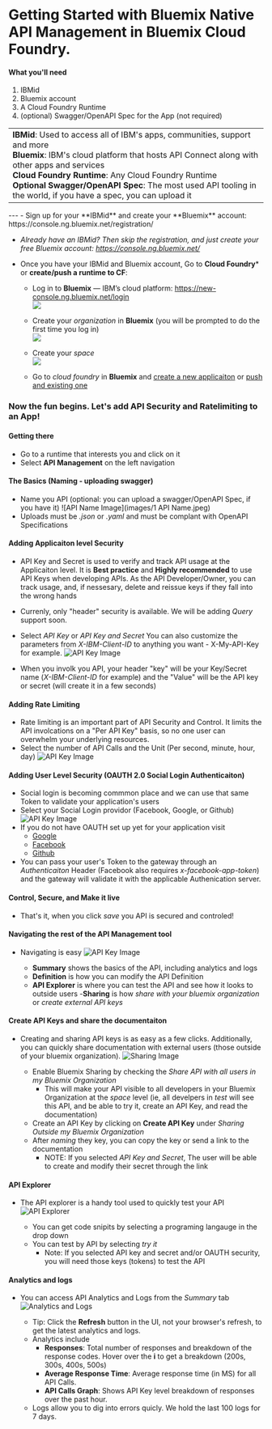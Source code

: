 # Getting Started with Bluemix Native API Management in Bluemix Cloud Foundry. 

#### What you'll need
1. IBMid
2. Bluemix account
3. A Cloud Foundry Runtime 
4. (optional) Swagger/OpenAPI Spec for the App (not required) 


<table>
  <tr>
  <td>
  <b>IBMid</b>: Used to access all of IBM's apps, communities, support and more
    <br>
    <b>Bluemix</b>: IBM's cloud platform that hosts API Connect along with other apps and services<br>
    <b>Cloud Foundry Runtime</b>: Any Cloud Foundry Runtime <br>
    <b>Optional Swagger/OpenAPI Spec</b>: The most used API tooling in the world, if you have a spec, you can upload it 
    
  </table>  
---
- Sign up for your **IBMid** and create your **Bluemix** account: https://console.ng.bluemix.net/registration/

- _Already have an IBMid? Then skip the registration, and just create your free Bluemix account:_ _https://console.ng.bluemix.net/_  


- Once you have your IBMid and Bluemix account, Go to **Cloud Foundry*** or **create/push a runtime to CF**:
  - Log in to **Bluemix** — IBM’s cloud platform: https://new-console.ng.bluemix.net/login  
  ![](https://github.com/ibm-apiconnect/getting-started/blob/master/bluemix/0-prereq/images/prereqs-1.png)  

  - Create your _organization_ in **Bluemix** (you will be prompted to do the first time you log in)  
  ![](https://github.com/ibm-apiconnect/getting-started/blob/master/bluemix/0-prereq/images/prereqs-2.png)
  - Create your _space_  
  ![](https://github.com/ibm-apiconnect/getting-started/blob/master/bluemix/0-prereq/images/prereqs-3.png)
   - Go to _cloud foundry_ in **Bluemix** and [create a new applicaiton](https://console.ng.bluemix.net/docs/cli/plugins/bluemix_admin/index.html#clicreupbuildpack) or [push and existing one]( https://console.ng.bluemix.net/docs/starters/install_cli.html)  

### Now the fun begins.  Let's add API Security and Ratelimiting to an App!
#### Getting there
- Go to a runtime that interests you and click on it
- Select **API Management** on the left navigation


#### The Basics (Naming - uploading swagger)
 - Name you API (optional: you can upload a swagger/OpenAPI Spec, if you have it)
    ![API Name Image](images/1 API Name.jpeg)
- Uploads must be *.json* or *.yaml* and must be complant with OpenAPI Specifications
 
#### Adding Applicaiton level Security
 - API Key and Secret is used to verify and track API usage at the Applicaiton level.  It is **Best practice** and **Highly recommended** to use API Keys when developing APIs.  As the API Developer/Owner, you can track usage, and, if nessesary, delete and reissue keys if they fall into the wrong hands
- Currenly, only "header" security is available.  We will be adding *Query* support soon.  

- Select *API Key* or *API Key and Secret*  You can also customize the parameters from *X-IBM-Client-ID* to anything you want - X-My-API-Key for example.
    ![API Key Image](images/2%20Security.jpeg)
- When you involk you API, your header "key" will be your Key/Secret name (*X-IBM-Client-ID* for example) and the "Value" will be the API key or secret (will create it in a few seconds)

#### Adding Rate Limiting
- Rate limiting is an important part of API Security and Control.  It limits the API involcations on a "Per API Key" basis, so no one user can overwhelm your underlying resources. 
- Select the number of API Calls and the Unit (Per second, minute, hour, day)
 ![API Key Image](images/3%20rate%20limiting.jpeg)

#### Adding User Level Security (OAUTH 2.0 Social Login Authenticaiton)
- Social login is becoming commmon place and we can use that same Token to validate your application's users
- Select your Social Login providor (Facebook, Google, or Github)
    ![API Key Image](images/4%20OAUTH.jpeg)
- If you do not have OAUTH set up yet for your application visit
    - [Google](https://developers.google.com/identity/sign-in/web/sign-in)
    - [Facebook](https://developers.facebook.com/docs/facebook-login)
    - [Github](https://developer.github.com/apps/building-integrations/setting-up-and-registering-oauth-apps/)
- You can pass your user's Token to the gateway through an *Authenticaiton* Header (Facebook also requires *x-facebook-app-token*) and the gateway will validate it with the applicable Authenication server. 

#### Control, Secure, and Make it live
- That's it, when you click *save* you API is secured and controled!  

#### Navigating the rest of the API Management tool
- Navigating is easy
![API Key Image](images/5%20Menu%20bar.jpeg)


    - **Summary** shows the basics of the API, including analytics and logs
    - **Definition** is how you can modify the API Definition
    - **API Explorer** is where you can test the API and see how it looks to outside users
    -**Sharing** is how *share with your bluemix organization* or *create external API keys* 

#### Create API Keys and share the documentaiton
- Creating and sharing API keys is as easy as a few clicks.  Additionally, you can quickly share documentation with external users (those outside of your bluemix organization).
![Sharing Image](images/Sharing.jpeg)


    - Enable Bluemix Sharing by checking the *Share API with all users in my Bluemix Organization*
        - This will make your API visible to all developers in your Bluemix Organization at the *space* level (ie, all develpers in *test* will see this API, and be able to try it, create an API Key, and read the documentation)
    - Create an API Key by clicking on **Create API Key** under *Sharing Outside my Bluemix Organization*
    - After *naming* they key, you can copy the key or send a link to the documentation 
        - NOTE: If you selected *API Key and Secret*, The user will be able to create and modify their secret through the link

#### API Explorer
- The API explorer is a handy tool used to quickly test your API 
![API Explorer](images/6%20API%20Explorer.jpeg)


    - You can get code snipits by selecting a programing langauge in the drop down 
    - You can test by API by selecting *try it* 
        - Note: If you selected API key and secret and/or OAUTH security, you will need those keys (tokens) to test the API

#### Analytics and logs
- You can access API Analytics and Logs from the *Summary* tab
![Analytics and Logs](images/8%20-%20Anaylitcs%20and%20Logs.jpeg)   


    - Tip: Click the **Refresh** button in the UI, not your browser's refresh, to get the latest analytics and logs. 
    - Analytics include
        - **Responses**: Total number of responses and breakdown of the response codes.  Hover over the **i** to get a breakdown (200s, 300s, 400s, 500s)
        - **Average Response Time**: Average response time (in MS) for all API Calls. 
        - **API Calls Graph**: Shows API Key level breakdown of responses over the past hour.
    - Logs allow you to dig into errors quicly.  We hold the last 100 logs for 7 days.  



